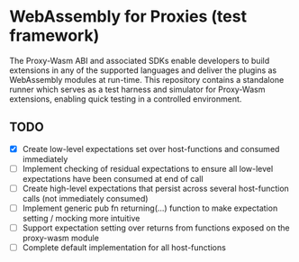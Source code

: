 # WebAssembly for Proxies (test framework)
The Proxy-Wasm ABI and associated SDKs enable developers to build extensions in any of the supported languages and deliver the plugins as WebAssembly modules at run-time. This repository contains a standalone runner which serves as a test harness and simulator for Proxy-Wasm extensions, enabling quick testing in a controlled environment.

## TODO
- [x] Create low-level expectations set over host-functions and consumed immediately
- [ ] Implement checking of residual expectations to ensure all low-level expectations have been consumed at end of call
- [ ] Create high-level expectations that persist across several host-function calls (not immediately consumed)
- [ ] Implement generic pub fn returning(...) function to make expectation setting / mocking more intuitive
- [ ] Support expectation setting over returns from functions exposed on the proxy-wasm module
- [ ] Complete default implementation for all host-functions

